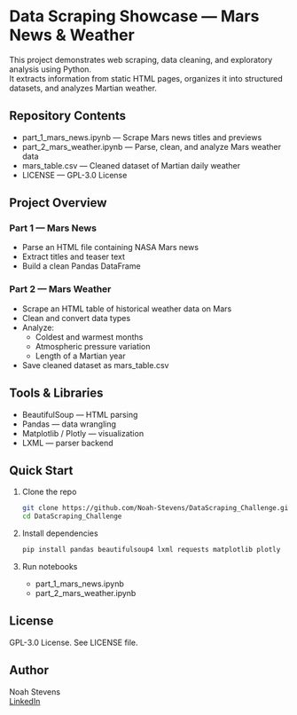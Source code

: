 # Data Scraping Showcase — Mars News & Weather  

This project demonstrates web scraping, data cleaning, and exploratory analysis using Python.  
It extracts information from static HTML pages, organizes it into structured datasets, and analyzes Martian weather.

## Repository Contents
- part_1_mars_news.ipynb — Scrape Mars news titles and previews
- part_2_mars_weather.ipynb — Parse, clean, and analyze Mars weather data
- mars_table.csv — Cleaned dataset of Martian daily weather
- LICENSE — GPL-3.0 License

## Project Overview
### Part 1 — Mars News
- Parse an HTML file containing NASA Mars news
- Extract titles and teaser text
- Build a clean Pandas DataFrame

### Part 2 — Mars Weather
- Scrape an HTML table of historical weather data on Mars
- Clean and convert data types
- Analyze:
  - Coldest and warmest months
  - Atmospheric pressure variation
  - Length of a Martian year
- Save cleaned dataset as mars_table.csv

## Tools & Libraries
- BeautifulSoup — HTML parsing
- Pandas — data wrangling
- Matplotlib / Plotly — visualization
- LXML — parser backend

## Quick Start
1. Clone the repo
   ```bash
   git clone https://github.com/Noah-Stevens/DataScraping_Challenge.git
   cd DataScraping_Challenge
   ```

2. Install dependencies
   ```bash
   pip install pandas beautifulsoup4 lxml requests matplotlib plotly
   ```

3. Run notebooks
   - part_1_mars_news.ipynb
   - part_2_mars_weather.ipynb

## License
GPL-3.0 License. See LICENSE file.

## Author
Noah Stevens  
[LinkedIn](https://www.linkedin.com/in/noah-stevens-2a47a3331/)

